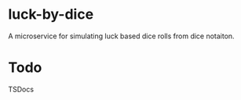 # luck-by-dice

A microservice for simulating luck based dice rolls from dice notaiton.

# Todo
TSDocs
